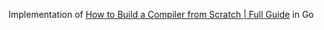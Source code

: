 Implementation of [How to Build a Compiler from Scratch | Full Guide](https://www.youtube.com/watch?v=HOe2YFnzO2I) in Go
